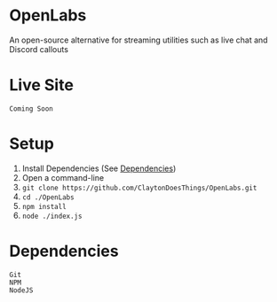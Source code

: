 # OpenLabs
An open-source alternative for streaming utilities such as live chat and Discord callouts

# Live Site
`Coming Soon`

# Setup
1. Install Dependencies (See [Dependencies](#Dependencies))
2. Open a command-line
3. `git clone https://github.com/ClaytonDoesThings/OpenLabs.git`
4. `cd ./OpenLabs`
5. `npm install`
6. `node ./index.js`

# Dependencies
```
Git
NPM
NodeJS
```
